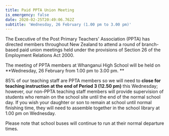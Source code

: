 ```yaml
---
title: Paid PPTA Union Meeting
is_emergency: false
date: 2020-02-25T20:49:06.762Z
subtitle: 'Wednesday, 26 February (1.00 pm to 3.00 pm)'
---
```

The Executive of the Post Primary Teachers' Association (PPTA) has directed members throughout New Zealand to attend a round of branch-based paid union meetings held under the provisions of Section 26 of the Employment Relations Act 2000.

The meeting of PPTA members at Whanganui High School will be held on **Wednesday, 26 February from 1.00 pm to 3.00 pm.**

85% of our teaching staff are PPTA members so we will need to **close for teaching instruction at the end of Period 3 (12.50 pm)** this Wednesday; however, our non-PPTA teaching staff members will provide supervision of students who remain on the school site until the end of the normal school day. If you wish your daughter or son to remain at school until normal finishing time, they will need to assemble together in the school library at 1.00 pm on Wednesday.

Please note that school buses will continue to run at their normal departure times.
